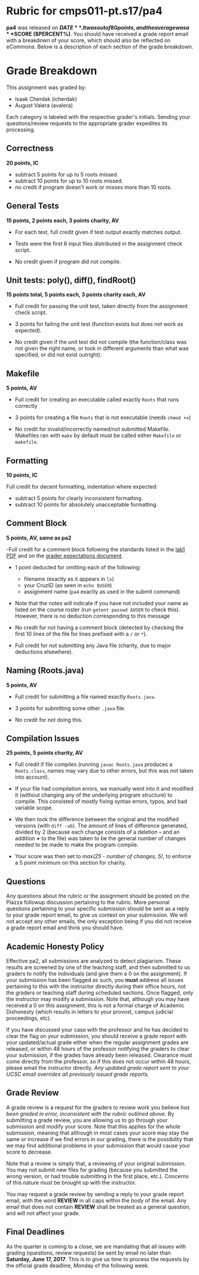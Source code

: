 # Rubric for cmps011-pt.s17/pa4

**pa4** was released on **$DATE**. It was out of 80 points, and the average was
a **$SCORE ($PERCENT%)**. You should have received a grade report email with a
breakdown of your score, which should also be reflected on eCommons. Below is a
description of each section of the grade breakdown.

# Grade Breakdown

This assignment was graded by:
- Isaak Cherdak (icherdak)
- August Valera (avalera)

Each category is labeled with the respective grader's initials. Sending your
questions/review requests to the appropriate grader expedites its processing.

## Correctness

**20 points, IC**

- subtract 5 points for up to 5 roots missed.
- subtract 10 points for up to 10 roots missed.
- no credit if program doesn't work or misses more than 10 roots.

## General Tests

**15 points, 2 points each, 3 points charity, AV**

- For each test, full credit given if test output exactly matches output.

- Tests were the first 6 input files distributed in the assignment check script.

- No credit given if program did not compile.

## Unit tests: poly(), diff(), findRoot()

**15 points total, 5 points each, 3 points charity each, AV**

- Full credit for passing the unit test, taken directly from the assignment check
script.

- 3 points for failing the unit test (function exists but does not work as
  expected).

- No credit given if the unit test did not compile (the function/class was not
given the right name, or took in different arguments than what was specified, or
did not exist outright).

## Makefile

**5 points, AV**

- Full credit for creating an executable called exactly `Roots` that runs
correctly

- 3 points for creating a file `Roots` that is not executable (needs `chmod +x`)

- No credit for invalid/incorrectly named/not submitted Makefile. Makefiles ran
with `make` by default must be called either `Makefile` or `makefile`.

## Formatting

**10 points, IC**

Full credit for decent formatting, indentation where expected:

 - subtract 5 points for clearly inconsistent formatting.
 - subtract 10 points for absolutely unacceptable formatting.

## Comment Block

**5 points, AV, same as pa2**

-Full credit for a comment block following the standards listed in the
[lab1 PDF](https://classes.soe.ucsc.edu/cmps011/Spring17/lab1.pdf) and on the
[grader expectations document](../docs/EXPECTATIONS.md).

- 1 point deducted for omitting each of the following:
    - filename (exactly as it appears in `ls`)
    - your CruzID (as seen in `echo $USER`)
    - assignment name (`pa4` exactly as used in the submit command)

- Note that the notes will indicate if you have not included your name as listed
on the course roster (run `getent passwd $USER` to check this). However, there
is no deduction corresponding to this message

- No credit for not having a comment block (detected by checking the first 10
lines of the file for lines prefixed with a `/` or `*`).

- Full credit for not submitting any Java file (charity, due to major deductions
elsewhere).

## Naming (Roots.java)

**5 points, AV**

- Full credit for submitting a file named exactly `Roots.java`.

- 3 points for submitting some other `.java` file.

- No credit for not doing this.

## Compilation Issues

**25 points, 5 points charity, AV**

- Full credit if file compiles (running `javac Roots.java` produces a `Roots.class`,
names may vary due to other errors, but this was not taken into account).

- If your file had compilation errors, we manually went into it and modified it
(without changing any of the underlying program structure) to compile. This
consisted of mostly fixing syntax errors, typos, and bad variable scope.

- We then took the difference between the original and the modified versions (with
`diff -ub`). The amount of lines of difference generated, divided by 2 (because
each change consists of a deletion **-** and an addition **+** to the file) was
taken to be the general number of changes needed to be made to make the program
compile.

- Your score was then set to *max(25 - number of changes, 5)*, to enforce a 5
point minimum on this section for charity.

## Questions

Any questions about the rubric or the assignment should be posted on the Piazza
followup discussion pertaining to the rubric. More personal questions pertaining
to your specific submission should be sent as a reply to your grade report
email, to give us context on your submission. We will not accept any other
emails, the only exception being if you did not receive a grade report email and
think you should have.

## Academic Honesty Policy

Effective pa2, all submissions are analyzed to detect plagiarism. These results
are screened by one of the teaching staff, and then submitted to us graders to
notify the individuals (and give them a 0 on the assignment). If your submission
has been flagged as such, you **must** address all issues pertaining to this
with the instructor directly during their office hours, not the graders or
teaching staff during scheduled sections. Once flagged, only the instructor may
modify a submission. Note that, although you may have received a 0 on this
assignment, this is not a formal charge of Academic Dishonesty (which results in
letters to your provost, campus judicial proceedings, etc).

If you have discussed your case with the professor and he has decided to clear
the flag on your submission, you should receive a grade report with your
updated/actual grade either when the regular assignment grades are released, or
within 48 hours of the professor notifying the graders to clear your submission,
if the grades have already been released. Clearance must come directly from the
professor, so if this does not occur within 48 hours, please email the
instructor directly. *Any updated grade report sent to your UCSC email overrides
all previously issued grade reports.*

## Grade Review

A grade review is a request for the graders to review work you believe *has been
graded in error, inconsistent with the rubric outlined above*. By submitting a
grade review, you are allowing us to go through your submission and modify your
score. Note that this applies for the whole submission, meaning that although in
most cases your score may stay the same or increase if we find errors in our
grading, there is the possibility that we may find additional problems in your
submission that would cause your score to decrease.

Note that a review is simply that, a reviewing of your original submission. You
may not submit new files for grading (because you submitted the wrong version,
or had trouble submitting in the first place, etc.). Concerns of this nature
must be brought up with the instructor.

You may request a grade review by sending a reply to your grade report email,
with the word **REVIEW** in all caps within the body of the email. Any email
that does not contain **REVIEW** shall be treated as a general question, and
will not affect your grade.

## Final Deadlines

As the quarter is coming to a close, we are mandating that all issues with
grading (questions, review requests) be sent by email no later than **Saturday,
June 17, 2017**. This is to give us time to process the requests by the official
grade deadline, Monday of the following week.
